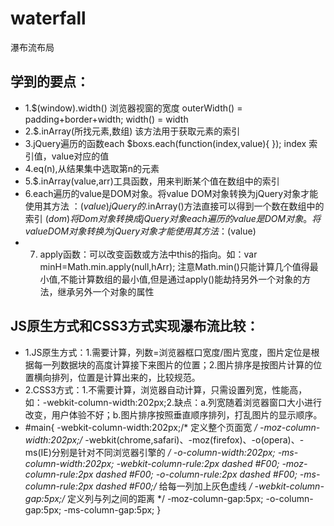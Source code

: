 # waterfall
瀑布流布局
## 学到的要点：
* 1.$(window).width() 浏览器视窗的宽度
outerWidth() = padding+border+width;
width() = width
* 2.$.inArray(所找元素,数组) 该方法用于获取元素的索引
* 3.jQuery遍历的函数each $boxs.each(function(index,value){
}); index 索引值，value对应的值
* 4.eq(n),从结果集中选取第n的元素
* 5.$.inArray(value,arr)工具函数，用来判断某个值在数组中的索引
* 6.each遍历的value是DOM对象。将value DOM对象转换为jQuery对象才能使用其方法 ：$(value)
jQuery的$.inArray()方法直接可以得到一个数在数组中的索引
$(dom) 将Dom对象转换成jQuery对象
each遍历的value是DOM对象。将value DOM对象转换为jQuery对象才能使用其方法 ：$(value)
* 7. apply函数：可以改变函数或方法中this的指向。如：var minH=Math.min.apply(null,hArr); 注意Math.min()只能计算几个值得最小值,不能计算数组的最小值,但是通过apply()能劫持另外一个对象的方法，继承另外一个对象的属性

## JS原生方式和CSS3方式实现瀑布流比较：
* 1.JS原生方式：1.需要计算，列数=浏览器框口宽度/图片宽度，图片定位是根据每一列数据块的高度计算接下来图片的位置；2.图片排序是按图片计算的位置横向排列，位置是计算出来的，比较规范。
* 2.CSS3方式：1.不需要计算，浏览器自动计算，只需设置列宽，性能高，如：-webkit-column-width:202px;2.缺点：a.列宽随着浏览器窗口大小进行改变，用户体验不好；b.图片排序按照垂直顺序排列，打乱图片的显示顺序。
* #main{
	-webkit-column-width:202px;/* 定义整个页面宽 */
	-moz-column-width:202px;/* -webkit(chrome,safari)、-moz(firefox)、-o(opera)、-ms(IE)分别是针对不同浏览器引擎的 */
	-o-column-width:202px;
	-ms-column-width:202px;
	-webkit-column-rule:2px dashed #F00;
	-moz-column-rule:2px dashed #F00;
	-o-column-rule:2px dashed #F00;
	-ms-column-rule:2px dashed #F00;/* 给每一列加上灰色虚线 */
	-webkit-column-gap:5px;/* 定义列与列之间的距离 */
	-moz-column-gap:5px;
	-o-column-gap:5px;
	-ms-column-gap:5px;
}

